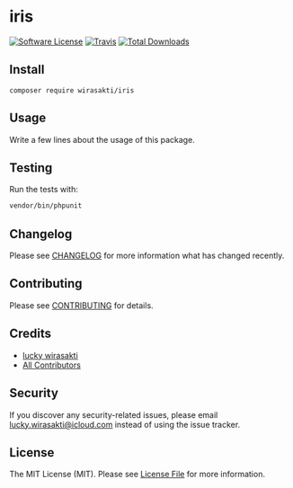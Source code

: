 # iris

[![Software License](https://img.shields.io/badge/license-MIT-brightgreen.svg?style=flat-square)](LICENSE.md)
[![Travis](https://img.shields.io/travis/wirasakti/iris.svg?style=flat-square)]()
[![Total Downloads](https://img.shields.io/packagist/dt/wirasakti/iris.svg?style=flat-square)](https://packagist.org/packages/wirasakti/iris)

## Install
`composer require wirasakti/iris`

## Usage
Write a few lines about the usage of this package.

## Testing
Run the tests with:

``` bash
vendor/bin/phpunit
```

## Changelog
Please see [CHANGELOG](CHANGELOG.md) for more information what has changed recently.

## Contributing
Please see [CONTRIBUTING](CONTRIBUTING.md) for details.

## Credits

- [lucky wirasakti](https://github.com/wirasakti)
- [All Contributors](https://github.com/wirasakti/iris/contributors)

## Security
If you discover any security-related issues, please email lucky.wirasakti@icloud.com instead of using the issue tracker.

## License
The MIT License (MIT). Please see [License File](/LICENSE.md) for more information.